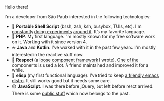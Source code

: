 Hello there!

I'm a developer from São Paulo interested in the following technologies:

 - 🐚 **Portable Shell Script** (bash, zsh, ksh, busybox, TUIs, etc). I'm [constantly][mosai] [doing experiments][coral] [around it][shell-proto]. It's my favorite language.
 - 🐘 **PHP**. My first language. I'm mostly known for my free software work on it. Working with it since version 4.
 - ☕ **Java** and **Kotlin**. I've worked with it in the past few years. I'm mostly interested in the reactive stuff now.
 - 🐼 **Respect** (a [loose component framework][respect] I wrote). [One of the components][validation] is used a lot. A [friend](https://github.com/henriquemoody/) maintained and improved it for a while.
 - 🐐 **elisp** (my first functional language). I've tried to keep [a friendly emacs distro][tau]. It still works good but it needs some care.
 - 🟡 **JavaScript**. I was there before jQuery, but left before react arrived. There is some [public stuff][concorde] which now belongs to the past.

[mosai]: https://github.com/Mosai/workshop/
[coral]: https://github.com/alganet/coral/
[shell-proto]: https://github.com/alganet/shell-proto/
[respect]: https://github.com/Respect/
[validation]: https://github.com/Respect/
[tau]: https://github.com/alganet/tau/
[concorde]: https://github.com/Aeronautics/Concorde
